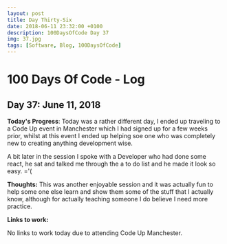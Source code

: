 ```yaml
---
layout: post
title: Day Thirty-Six
date: 2018-06-11 23:32:00 +0100
description: 100DaysOfCode Day 37
img: 37.jpg
tags: [Software, Blog, 100DaysOfCode]
---
```


# 100 Days Of Code - Log

## Day 37: June 11, 2018

**Today's Progress**: Today was a rather different day, I ended up traveling to a Code Up event in Manchester which I had signed up for a few weeks prior, whilst at this event I ended up helping soe one who was completely new to creating anything development wise.

A bit later in the session I spoke with a Developer who had done some react, he sat and talked me through the a to do list and he made it look so easy. ='(

**Thoughts:** This was another enjoyable session and it was actually fun to help some one else learn and show them some of the stuff that I actually know, although for actually teaching someone I do believe I need more practice.

**Links to work:**

No links to work today due to attending Code Up Manchester.